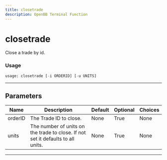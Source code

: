 ```yaml
---
title: closetrade
description: OpenBB Terminal Function
---
```


# closetrade

Close a trade by id.

### Usage

```python
usage: closetrade [-i ORDERID] [-u UNITS]
```

---

## Parameters

| Name | Description | Default | Optional | Choices |
| ---- | ----------- | ------- | -------- | ------- |
| orderID | The Trade ID to close. | None | True | None |
| units | The number of units on the trade to close. If not set it defaults to all units. | None | True | None |

---
